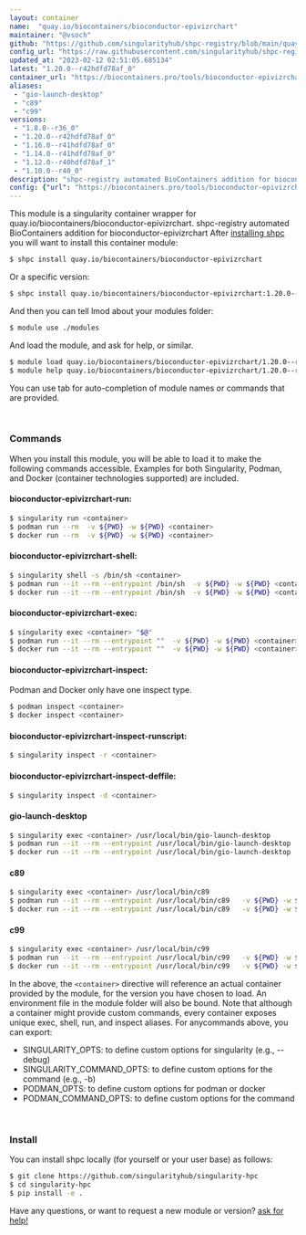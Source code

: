 ```yaml
---
layout: container
name:  "quay.io/biocontainers/bioconductor-epivizrchart"
maintainer: "@vsoch"
github: "https://github.com/singularityhub/shpc-registry/blob/main/quay.io/biocontainers/bioconductor-epivizrchart/container.yaml"
config_url: "https://raw.githubusercontent.com/singularityhub/shpc-registry/main/quay.io/biocontainers/bioconductor-epivizrchart/container.yaml"
updated_at: "2023-02-12 02:51:05.685134"
latest: "1.20.0--r42hdfd78af_0"
container_url: "https://biocontainers.pro/tools/bioconductor-epivizrchart"
aliases:
 - "gio-launch-desktop"
 - "c89"
 - "c99"
versions:
 - "1.8.0--r36_0"
 - "1.20.0--r42hdfd78af_0"
 - "1.16.0--r41hdfd78af_0"
 - "1.14.0--r41hdfd78af_0"
 - "1.12.0--r40hdfd78af_1"
 - "1.10.0--r40_0"
description: "shpc-registry automated BioContainers addition for bioconductor-epivizrchart"
config: {"url": "https://biocontainers.pro/tools/bioconductor-epivizrchart", "maintainer": "@vsoch", "description": "shpc-registry automated BioContainers addition for bioconductor-epivizrchart", "latest": {"1.20.0--r42hdfd78af_0": "sha256:c4327dee9509606e59c624bae0d4047aeec60e12d0ce3040735c417973b7f197"}, "tags": {"1.8.0--r36_0": "sha256:357732096555a243a49939dc698d49af92476564970fc6fd62f4b617a2f14465", "1.20.0--r42hdfd78af_0": "sha256:c4327dee9509606e59c624bae0d4047aeec60e12d0ce3040735c417973b7f197", "1.16.0--r41hdfd78af_0": "sha256:fcd61033573487f8f9167e989970b883f29bdf2161a53cd336320306c5d11047", "1.14.0--r41hdfd78af_0": "sha256:ccfe607615bc3ca2ef5fb8e350c4d14a5ab5bc1677858cadaa43b9d3cde6eeab", "1.12.0--r40hdfd78af_1": "sha256:e2c7ab74f059c66cbba5a7097a7f63cd17b3c11cbf859546ceb87a38791eb7a7", "1.10.0--r40_0": "sha256:213243b2bd2e448407cbc2ebeff5291a3b532ecf1d4a447b08d84034898c0c78"}, "docker": "quay.io/biocontainers/bioconductor-epivizrchart", "aliases": {"gio-launch-desktop": "/usr/local/bin/gio-launch-desktop", "c89": "/usr/local/bin/c89", "c99": "/usr/local/bin/c99"}}
---
```


This module is a singularity container wrapper for quay.io/biocontainers/bioconductor-epivizrchart.
shpc-registry automated BioContainers addition for bioconductor-epivizrchart
After [installing shpc](#install) you will want to install this container module:


```bash
$ shpc install quay.io/biocontainers/bioconductor-epivizrchart
```

Or a specific version:

```bash
$ shpc install quay.io/biocontainers/bioconductor-epivizrchart:1.20.0--r42hdfd78af_0
```

And then you can tell lmod about your modules folder:

```bash
$ module use ./modules
```

And load the module, and ask for help, or similar.

```bash
$ module load quay.io/biocontainers/bioconductor-epivizrchart/1.20.0--r42hdfd78af_0
$ module help quay.io/biocontainers/bioconductor-epivizrchart/1.20.0--r42hdfd78af_0
```

You can use tab for auto-completion of module names or commands that are provided.

<br>

### Commands

When you install this module, you will be able to load it to make the following commands accessible.
Examples for both Singularity, Podman, and Docker (container technologies supported) are included.

#### bioconductor-epivizrchart-run:

```bash
$ singularity run <container>
$ podman run --rm  -v ${PWD} -w ${PWD} <container>
$ docker run --rm  -v ${PWD} -w ${PWD} <container>
```

#### bioconductor-epivizrchart-shell:

```bash
$ singularity shell -s /bin/sh <container>
$ podman run --it --rm --entrypoint /bin/sh  -v ${PWD} -w ${PWD} <container>
$ docker run --it --rm --entrypoint /bin/sh  -v ${PWD} -w ${PWD} <container>
```

#### bioconductor-epivizrchart-exec:

```bash
$ singularity exec <container> "$@"
$ podman run --it --rm --entrypoint ""  -v ${PWD} -w ${PWD} <container> "$@"
$ docker run --it --rm --entrypoint ""  -v ${PWD} -w ${PWD} <container> "$@"
```

#### bioconductor-epivizrchart-inspect:

Podman and Docker only have one inspect type.

```bash
$ podman inspect <container>
$ docker inspect <container>
```

#### bioconductor-epivizrchart-inspect-runscript:

```bash
$ singularity inspect -r <container>
```

#### bioconductor-epivizrchart-inspect-deffile:

```bash
$ singularity inspect -d <container>
```


#### gio-launch-desktop

```bash
$ singularity exec <container> /usr/local/bin/gio-launch-desktop
$ podman run --it --rm --entrypoint /usr/local/bin/gio-launch-desktop   -v ${PWD} -w ${PWD} <container> -c " $@"
$ docker run --it --rm --entrypoint /usr/local/bin/gio-launch-desktop   -v ${PWD} -w ${PWD} <container> -c " $@"
```


#### c89

```bash
$ singularity exec <container> /usr/local/bin/c89
$ podman run --it --rm --entrypoint /usr/local/bin/c89   -v ${PWD} -w ${PWD} <container> -c " $@"
$ docker run --it --rm --entrypoint /usr/local/bin/c89   -v ${PWD} -w ${PWD} <container> -c " $@"
```


#### c99

```bash
$ singularity exec <container> /usr/local/bin/c99
$ podman run --it --rm --entrypoint /usr/local/bin/c99   -v ${PWD} -w ${PWD} <container> -c " $@"
$ docker run --it --rm --entrypoint /usr/local/bin/c99   -v ${PWD} -w ${PWD} <container> -c " $@"
```



In the above, the `<container>` directive will reference an actual container provided
by the module, for the version you have chosen to load. An environment file in the
module folder will also be bound. Note that although a container
might provide custom commands, every container exposes unique exec, shell, run, and
inspect aliases. For anycommands above, you can export:

 - SINGULARITY_OPTS: to define custom options for singularity (e.g., --debug)
 - SINGULARITY_COMMAND_OPTS: to define custom options for the command (e.g., -b)
 - PODMAN_OPTS: to define custom options for podman or docker
 - PODMAN_COMMAND_OPTS: to define custom options for the command

<br>

### Install

You can install shpc locally (for yourself or your user base) as follows:

```bash
$ git clone https://github.com/singularityhub/singularity-hpc
$ cd singularity-hpc
$ pip install -e .
```

Have any questions, or want to request a new module or version? [ask for help!](https://github.com/singularityhub/singularity-hpc/issues)